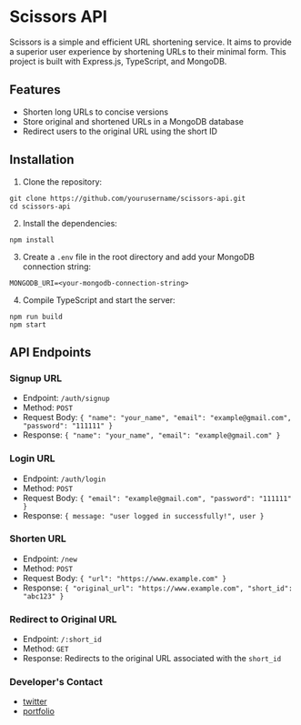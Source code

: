 # Scissors API
Scissors is a simple and efficient URL shortening service. It aims to provide a superior user experience by shortening URLs to their minimal form. This project is built with Express.js, TypeScript, and MongoDB.

## Features
 - Shorten long URLs to concise versions
 - Store original and shortened URLs in a MongoDB database
 - Redirect users to the original URL using the short ID

 ## Installation
 1. Clone the repository:
```
git clone https://github.com/yourusername/scissors-api.git
cd scissors-api
```
2. Install the dependencies:
```
npm install
```

3. Create a `.env` file in the root directory and add your MongoDB connection string:
```
MONGODB_URI=<your-mongodb-connection-string>
```
4. Compile TypeScript and start the server:
```
npm run build
npm start
```

## API Endpoints

### Signup URL

- Endpoint: `/auth/signup`
- Method: `POST`
- Request Body: `{
    "name": "your_name",
    "email": "example@gmail.com",
    "password": "111111"
}`
- Response: `{ "name": "your_name", "email": "example@gmail.com" }`

### Login URL

- Endpoint: `/auth/login`
- Method: `POST`
- Request Body: `{
    "email": "example@gmail.com",
    "password": "111111"
}`
- Response: `{ message: "user logged in successfully!", user }`


### Shorten URL

- Endpoint: `/new`
- Method: `POST`
- Request Body: `{ "url": "https://www.example.com" }`
- Response: `{ "original_url": "https://www.example.com", "short_id": "abc123" }`

### Redirect to Original URL

- Endpoint: `/:short_id`
- Method: `GET`
- Response: Redirects to the original URL associated with the `short_id`

### Developer's Contact
- [twitter](https://twitter.com/allahisrabb?t=kz-S255eO8vb3GCg-PAZ2Q&s=09)
- [portfolio](https://cv1.mujeeburrahman.repl.co)
